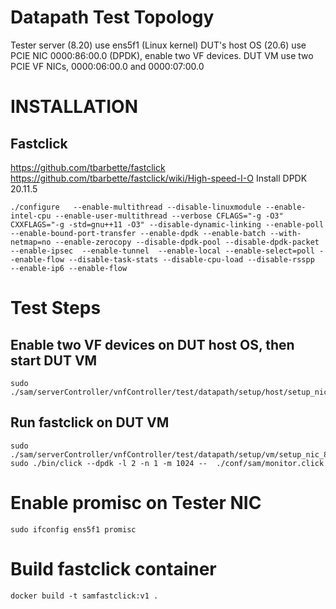 # Datapath Test Topology
Tester server (8.20) use ens5f1 (Linux kernel)
DUT's host OS (20.6) use PCIE NIC 0000:86:00.0 (DPDK), enable two VF devices.
DUT VM use two PCIE VF NICs, 0000:06:00.0 and 0000:07:00.0

# INSTALLATION
## Fastclick
https://github.com/tbarbette/fastclick
https://github.com/tbarbette/fastclick/wiki/High-speed-I-O
Install DPDK 20.11.5

```
./configure   --enable-multithread --disable-linuxmodule --enable-intel-cpu --enable-user-multithread --verbose CFLAGS="-g -O3" CXXFLAGS="-g -std=gnu++11 -O3" --disable-dynamic-linking --enable-poll --enable-bound-port-transfer --enable-dpdk --enable-batch --with-netmap=no --enable-zerocopy --disable-dpdk-pool --disable-dpdk-packet --enable-ipsec  --enable-tunnel  --enable-local --enable-select=poll --enable-flow --disable-task-stats --disable-cpu-load --disable-rsspp  --enable-ip6 --enable-flow
```

# Test Steps
## Enable two VF devices on DUT host OS, then start DUT VM
```
sudo ./sam/serverController/vnfController/test/datapath/setup/host/setup_nic_82599.sh
```

## Run fastclick on DUT VM
```
sudo ./sam/serverController/vnfController/test/datapath/setup/vm/setup_nic_82599.sh
sudo ./bin/click --dpdk -l 2 -n 1 -m 1024 --  ./conf/sam/monitor.click
```

# Enable promisc on Tester NIC
```
sudo ifconfig ens5f1 promisc
```

# Build fastclick container
```
docker build -t samfastclick:v1 .
```